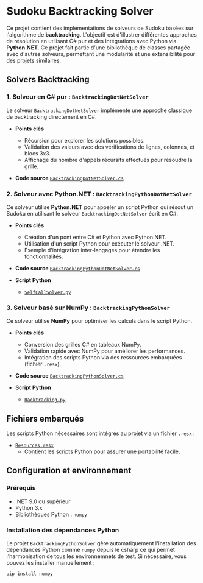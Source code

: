 # Sudoku Backtracking Solver

Ce projet contient des implémentations de solveurs de Sudoku basées sur l'algorithme de **backtracking**. L'objectif est d'illustrer différentes approches de résolution en utilisant C# pur et des intégrations avec Python via **Python.NET**. Ce projet fait partie d'une bibliothèque de classes partagée avec d'autres solveurs, permettant une modularité et une extensibilité pour des projets similaires.

## Solvers Backtracking

### 1. Solveur en C# pur : `BacktrackingDotNetSolver`

Le solveur `BacktrackingDotNetSolver` implémente une approche classique de backtracking directement en C#.

- **Points clés**
  - Récursion pour explorer les solutions possibles.
  - Validation des valeurs avec des vérifications de lignes, colonnes, et blocs 3x3.
  - Affichage du nombre d'appels récursifs effectués pour résoudre la grille.

- **Code source** [`BacktrackingDotNetSolver.cs`](./BacktrackingDotNetSolver.cs)

### 2. Solveur avec Python.NET : `BacktrackingPythonDotNetSolver`

Ce solveur utilise **Python.NET** pour appeler un script Python qui résout un Sudoku en utilisant le solveur `BacktrackingDotNetSolver` écrit en C#.

- **Points clés**
  - Création d'un pont entre C# et Python avec Python.NET.
  - Utilisation d'un script Python pour exécuter le solveur .NET.
  - Exemple d'intégration inter-langages pour étendre les fonctionnalités.

- **Code source** [`BacktrackingPythonDotNetSolver.cs`](./BacktrackingPythonDotNetSolver.cs)

- **Script Python**
  - [`SelfCallSolver.py`](./Resources/SelfCallSolver.py)

### 3. Solveur basé sur NumPy : `BacktrackingPythonSolver`

Ce solveur utilise **NumPy** pour optimiser les calculs dans le script Python.

- **Points clés**
  - Conversion des grilles C# en tableaux NumPy.
  - Validation rapide avec NumPy pour améliorer les performances.
  - Intégration des scripts Python via des ressources embarquées (fichier `.resx`).

- **Code source** [`BacktrackingPythonSolver.cs`](./BacktrackingPythonSolver.cs)

- **Script Python**
  - [`Backtracking.py`](./Resources/Backtracking.py)

## Fichiers embarqués

Les scripts Python nécessaires sont intégrés au projet via un fichier `.resx` :

- [`Resources.resx`](./Resources.resx)
  - Contient les scripts Python pour assurer une portabilité facile.

## Configuration et environnement

### Prérequis

- .NET 9.0 ou supérieur
- Python 3.x
- Bibliothèques Python : `numpy`

### Installation des dépendances Python

Le projet `BacktrackingPythonSolver` gère automatiquement l'installation des dépendances Python comme `numpy` depuis le csharp ce qui permet l'harmonisation de tous les environnemnets de test. Si nécessaire, vous pouvez les installer manuellement :

```bash
pip install numpy
```
